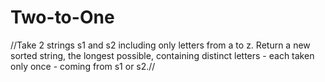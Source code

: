 # Two-to-One
 //Take 2 strings s1 and s2 including only letters from a to z. Return a new sorted string, the longest possible, containing distinct letters - each taken only once - coming from s1 or s2.//
